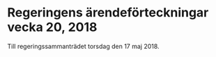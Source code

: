 # Regeringens ärendeförteckningar vecka 20, 2018

Till regeringssammanträdet torsdag den 17 maj 2018.

